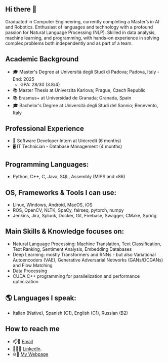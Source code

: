 ## Hi there 👋

<!--
**nicolacalzone/nicolacalzone** is a ✨ _special_ ✨ repository because its `README.md` (this file) appears on your GitHub profile.

Here are some ideas to get you started:

- 🔭 I’m currently working on ...
- 🌱 I’m currently learning ...
- 👯 I’m looking to collaborate on ...
- 🤔 I’m looking for help with ...
- 💬 Ask me about ...
- 📫 How to reach me: ...
- 😄 Pronouns: ...
- ⚡ Fun fact: ...
-->

Graduated in Computer Engineering, currently completing a Master’s in AI and Robotics. Enthusiast of languages and technology with a profound passion for Natural Language Processing (NLP). Skilled in data analysis, machine learning, and programming, with hands-on experience in solving complex problems both independently and as part of a team.

## Academic Background
- 🎓 Master's Degree at Università degli Studi di Padova; Padova, Italy - End: 2025
  - GPA: 28/30 (3.8/4)
- 📚 Master Thesis at Univerzita Karlova; Prague, Czech Republic
- 📚 Erasmus+ at Universidad de Granada; Granada, Spain
- 🎓 Bachelor's Degree at Università degli Studi del Sannio; Benevento, Italy

## Professional Experience
- 💼 Software Developer Intern at Unicredit (6 months)
- 🖥️ IT Technician - Database Management (4 months)

## Programming Languages:
  - Python, C++, C, Java, SQL, Assembly (MIPS and x86)
## OS, Frameworks & Tools I can use:
  - Linux, Windows, Android, MacOS, iOS
  - ROS, OpenCV, NLTK, SpaCy, fairseq, pytorch, numpy
  - Jenkins, Jira, Splunk, Docker, Git, Firebase, Swagger, CMake, Spring

## Main Skills & Knowledge focuses on: 
  - Natural Language Processing: Machine Translation, Text Classification, Text Ranking, Sentiment Analysis, Embedding Databases
  - Deep Learning: mostly Transformers and RNNs - but also Variational Autoencoders (VAE), Generative Adversarial Networks (GANs/DCGANs) and Flow Matching
  - Data Processing
  - CUDA C++ programming for parallelization and performance optimization
    
## 🌎 Languages I speak:
  - Italian (Native), Spanish (C1), English (C1), Russian (B2)

## How to reach me
- 📫📧 [Email](nicolacalzone14@gmail.com)
- 👨‍💼🤝 [LinkedIn](https://www.linkedin.com/in/nicolacalzone/).
- 🌐🔗 [My Webpage](https://nicola-calzone-hcvysw3.gamma.site/)


